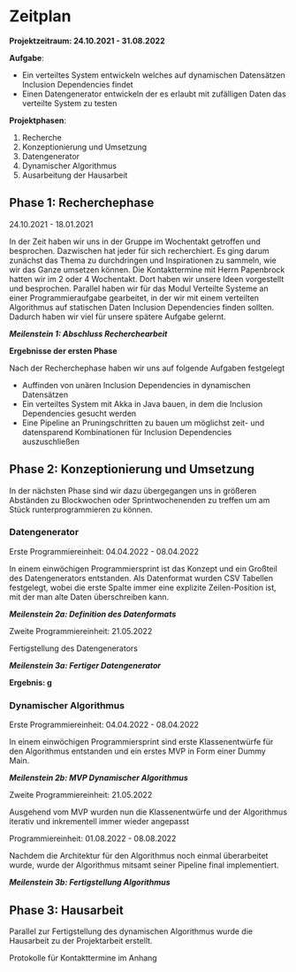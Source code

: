 # Zeitplan

**Projektzeitraum: 24.10.2021 - 31.08.2022**

**Aufgabe**:

- Ein verteiltes System entwickeln welches auf dynamischen Datensätzen Inclusion Dependencies findet
- Einen Datengenerator entwickeln der es erlaubt mit zufälligen Daten das verteilte System zu testen

**Projektphasen**:

1. Recherche
2. Konzeptionierung und Umsetzung
  1. Datengenerator
  2. Dynamischer Algorithmus
3. Ausarbeitung der Hausarbeit

<!--<div style="position:relative; z-index: 100; margin-left: -100px; margin-right: -100px; overflow: visible">

![](imgs/Zeitplan.png){width=100%}

</div>-->

## Phase 1: Recherchephase

24.10.2021 - 18.01.2021

In der Zeit haben wir uns in der Gruppe im Wochentakt getroffen und besprochen. Dazwischen hat jeder für sich recherchiert. Es ging darum zunächst das Thema zu durchdringen und Inspirationen zu sammeln, wie wir das Ganze umsetzen können. Die Kontakttermine mit Herrn Papenbrock hatten wir im 2 oder 4 Wochentakt. Dort haben wir unsere Ideen vorgestellt und besprochen. Parallel haben wir für das Modul Verteilte Systeme an einer Programmieraufgabe gearbeitet, in der wir mit einem verteilten Algorithmus auf statischen Daten Inclusion Dependencies finden sollten. Dadurch haben wir viel für unsere spätere Aufgabe gelernt.

**_Meilenstein 1: Abschluss Recherchearbeit_**

**Ergebnisse der ersten Phase**

Nach der Recherchephase haben wir uns auf folgende Aufgaben festgelegt

- Auffinden von unären Inclusion Dependencies in dynamischen Datensätzen
- Ein verteiltes System mit Akka in Java bauen, in dem die Inclusion Dependencies gesucht werden
- Eine Pipeline an Pruningschritten zu bauen um möglichst zeit- und datensparend Kombinationen für Inclusion Dependencies auszuschließen

## Phase 2: Konzeptionierung und Umsetzung

In der nächsten Phase sind wir dazu übergegangen uns in größeren Abständen zu Blockwochen oder Sprintwochenenden zu treffen um am Stück runterprogrammieren zu können.

### Datengenerator

Erste Programmiereinheit: 04.04.2022 - 08.04.2022

In einem einwöchigen Programmiersprint ist das Konzept und ein Großteil des Datengenerators entstanden. Als Datenformat wurden CSV Tabellen festgelegt, wobei die erste Spalte immer eine explizite Zeilen-Position ist, mit der man alte Daten überschreiben kann.

**_Meilenstein 2a: Definition des Datenformats_**

Zweite Programmiereinheit: 21.05.2022

Fertigstellung des Datengenerators

**_Meilenstein 3a: Fertiger Datengenerator_**

**Ergebnis: g**

### Dynamischer Algorithmus

Erste Programmiereinheit: 04.04.2022 - 08.04.2022

In einem einwöchigen Programmiersprint sind erste Klassenentwürfe für den Algorithmus entstanden und ein erstes MVP in Form einer Dummy Main.

**_Meilenstein 2b: MVP Dynamischer Algorithmus_**

Zweite Programmiereinheit: 21.05.2022

Ausgehend vom MVP wurden nun die Klassenentwürfe und der Algorithmus iterativ und inkrementell immer wieder angepasst

Programmiereinheit: 01.08.2022 - 08.08.2022

Nachdem die Architektur für den Algorithmus noch einmal überarbeitet wurde, wurde der Algorithmus mitsamt seiner Pipeline final implementiert.

**_Meilenstein 3b: Fertigstellung Algorithmus_**

## Phase 3: Hausarbeit

Parallel zur Fertigstellung des dynamischen Algorithmus wurde die Hausarbeit zu der Projektarbeit erstellt.

Protokolle für Kontakttermine im Anhang

